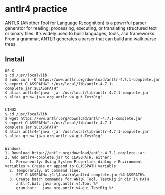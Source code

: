 # antlr4 practice

ANTLR (ANother Tool for Language Recognition) is a powerful parser generator for reading, processing, executing, or translating structured text or binary files. It's widely used to build languages, tools, and frameworks. From a grammar, ANTLR generates a parser that can build and walk parse trees.

## Install

```
OS X
$ cd /usr/local/lib
$ sudo curl -O https://www.antlr.org/download/antlr-4.7.1-complete.jar
$ export CLASSPATH=".:/usr/local/lib/antlr-4.7.1-complete.jar:$CLASSPATH"
$ alias antlr4='java -jar /usr/local/lib/antlr-4.7.1-complete.jar'
$ alias grun='java org.antlr.v4.gui.TestRig'


LINUX
$ cd /usr/local/lib
$ wget https://www.antlr.org/download/antlr-4.7.1-complete.jar
$ export CLASSPATH=".:/usr/local/lib/antlr-4.7.1-complete.jar:$CLASSPATH"
$ alias antlr4='java -jar /usr/local/lib/antlr-4.7.1-complete.jar'
$ alias grun='java org.antlr.v4.gui.TestRig'


Windows
1. Download https://antlr.org/download/antlr-4.7.1-complete.jar.
2. Add antlr4-complete.jar to CLASSPATH, either:
  1. Permanently: Using System Properties dialog > Environment variables > Create or append to CLASSPATH variable
  2. Temporarily, at command line:
     SET CLASSPATH=.;C:\Javalib\antlr4-complete.jar;%CLASSPATH%
  3. Create batch commands for ANTLR Tool, TestRig in dir in PATH
     antlr4.bat: java org.antlr.v4.Tool %*
     grun.bat:   java org.antlr.v4.gui.TestRig %*
```
